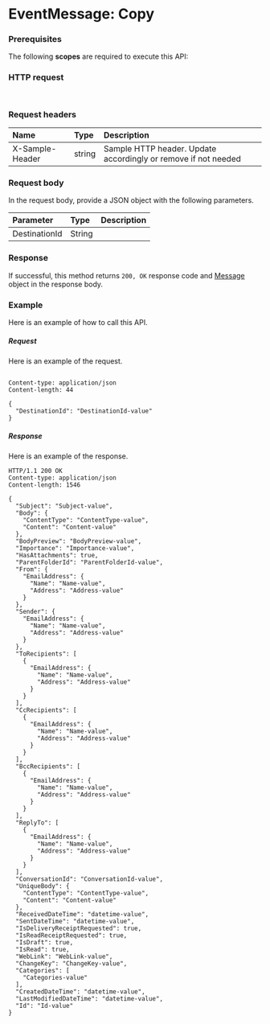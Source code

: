 # EventMessage: Copy


### Prerequisites
The following **scopes** are required to execute this API: 
### HTTP request
<!-- { "blockType": "ignored" } -->
```http


```
### Request headers
| Name       | Type | Description|
|:---------------|:--------|:----------|
| X-Sample-Header  | string  | Sample HTTP header. Update accordingly or remove if not needed|

### Request body
In the request body, provide a JSON object with the following parameters.

| Parameter	   | Type	|Description|
|:---------------|:--------|:----------|
|DestinationId|String||

### Response
If successful, this method returns `200, OK` response code and [Message](../resources/message.md) object in the response body.

### Example
Here is an example of how to call this API.
##### Request
Here is an example of the request.
<!-- {
  "blockType": "request",
  "name": "eventmessage_copy"
}-->
```http

Content-type: application/json
Content-length: 44

{
  "DestinationId": "DestinationId-value"
}
```

##### Response
Here is an example of the response.
<!-- {
  "blockType": "response",
  "truncated": false,
  "@odata.type": "microsoft.graph.message"
} -->
```http
HTTP/1.1 200 OK
Content-type: application/json
Content-length: 1546

{
  "Subject": "Subject-value",
  "Body": {
    "ContentType": "ContentType-value",
    "Content": "Content-value"
  },
  "BodyPreview": "BodyPreview-value",
  "Importance": "Importance-value",
  "HasAttachments": true,
  "ParentFolderId": "ParentFolderId-value",
  "From": {
    "EmailAddress": {
      "Name": "Name-value",
      "Address": "Address-value"
    }
  },
  "Sender": {
    "EmailAddress": {
      "Name": "Name-value",
      "Address": "Address-value"
    }
  },
  "ToRecipients": [
    {
      "EmailAddress": {
        "Name": "Name-value",
        "Address": "Address-value"
      }
    }
  ],
  "CcRecipients": [
    {
      "EmailAddress": {
        "Name": "Name-value",
        "Address": "Address-value"
      }
    }
  ],
  "BccRecipients": [
    {
      "EmailAddress": {
        "Name": "Name-value",
        "Address": "Address-value"
      }
    }
  ],
  "ReplyTo": [
    {
      "EmailAddress": {
        "Name": "Name-value",
        "Address": "Address-value"
      }
    }
  ],
  "ConversationId": "ConversationId-value",
  "UniqueBody": {
    "ContentType": "ContentType-value",
    "Content": "Content-value"
  },
  "ReceivedDateTime": "datetime-value",
  "SentDateTime": "datetime-value",
  "IsDeliveryReceiptRequested": true,
  "IsReadReceiptRequested": true,
  "IsDraft": true,
  "IsRead": true,
  "WebLink": "WebLink-value",
  "ChangeKey": "ChangeKey-value",
  "Categories": [
    "Categories-value"
  ],
  "CreatedDateTime": "datetime-value",
  "LastModifiedDateTime": "datetime-value",
  "Id": "Id-value"
}
```

<!-- uuid: 8fcb5dbc-d5aa-4681-8e31-b001d5168d79
2015-10-25 14:57:30 UTC -->
<!-- {
  "type": "#page.annotation",
  "description": "EventMessage: Copy",
  "keywords": "",
  "section": "documentation",
  "tocPath": ""
}-->